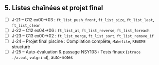 ## 5. **Listes chaînées et projet final**

* [ ] J-21 – C12 ex00→03 : `ft_list_push_front`, `ft_list_size`, `ft_list_last`, `ft_list_clear`
* [ ] J-22 – C12 ex04→06 : `ft_list_at`, `ft_list_reverse`, `ft_list_foreach`
* [ ] J-23 – C13 ex00→02 : `ft_list_merge`, `ft_list_sort`, `ft_list_remove_if`
* [ ] J-24 – Projet final piscine : Compilation complète, `Makefile`, `README` structuré
* [ ] J-25 – Auto-évaluation & passage NSY103 : Tests finaux (`strace ./a.out`, `valgrind`), auto-notes
